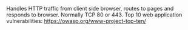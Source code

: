 Handles HTTP traffic from client side browser, routes to pages and responds to browser.
Normally TCP 80 or 443.
Top 10 web application vulnerabilities: https://owasp.org/www-project-top-ten/

